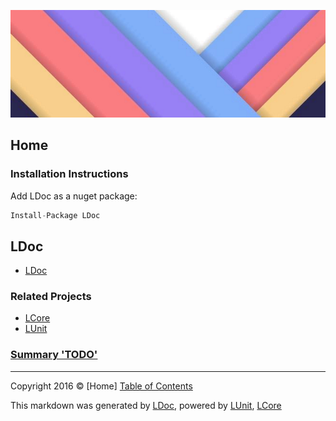 ![](LDoc/Content/LDoc-banner-large.png "")

## Home

### Installation Instructions
Add LDoc as a nuget package:
```cs
Install-Package LDoc
```

## LDoc

 - [LDoc](LDoc/LDoc.md)

### Related Projects
- [LCore](https://github.com/CodeSingularity/LCore) 
- [LUnit](https://github.com/CodeSingularity/LUnit) 

### [Summary &#39;TODO&#39;](TagSummary_TODO.md)



---

Copyright 2016 &copy; [Home] [Table of Contents](TableOfContents.md)

This markdown was generated by [LDoc](https://github.com/CodeSingularity/LDoc), powered by [LUnit](https://github.com/CodeSingularity/LUnit), [LCore](https://github.com/CodeSingularity/LCore)
